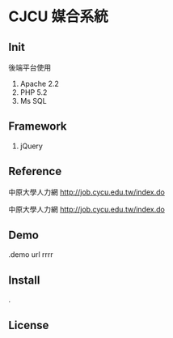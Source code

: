 # CJCU 媒合系統 

## Init

 後端平台使用
 1. Apache 2.2
 2. PHP 5.2
 3. Ms SQL
 
 
## Framework

 1. jQuery
 
## Reference

 中原大學人力網
 http://job.cycu.edu.tw/index.do
 
 
  中原大學人力網
 http://job.cycu.edu.tw/index.do
 
 

## Demo

 .demo url rrrr

## Install

 .

## License


